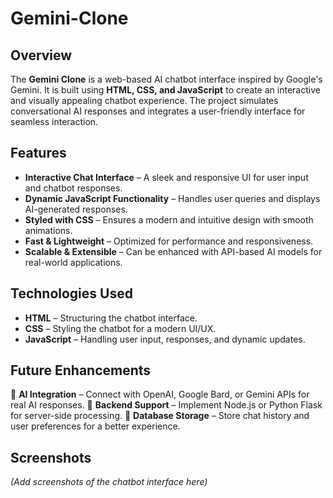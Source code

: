 # Gemini-Clone

## Overview
The **Gemini Clone** is a web-based AI chatbot interface inspired by Google's Gemini. It is built using **HTML, CSS, and JavaScript** to create an interactive and visually appealing chatbot experience. The project simulates conversational AI responses and integrates a user-friendly interface for seamless interaction.

## Features
- **Interactive Chat Interface** – A sleek and responsive UI for user input and chatbot responses.
- **Dynamic JavaScript Functionality** – Handles user queries and displays AI-generated responses.
- **Styled with CSS** – Ensures a modern and intuitive design with smooth animations.
- **Fast & Lightweight** – Optimized for performance and responsiveness.
- **Scalable & Extensible** – Can be enhanced with API-based AI models for real-world applications.

## Technologies Used
- **HTML** – Structuring the chatbot interface.
- **CSS** – Styling the chatbot for a modern UI/UX.
- **JavaScript** – Handling user input, responses, and dynamic updates.

## Future Enhancements
🔹 **AI Integration** – Connect with OpenAI, Google Bard, or Gemini APIs for real AI responses.
🔹 **Backend Support** – Implement Node.js or Python Flask for server-side processing.
🔹 **Database Storage** – Store chat history and user preferences for a better experience.

## Screenshots
_(Add screenshots of the chatbot interface here)_

